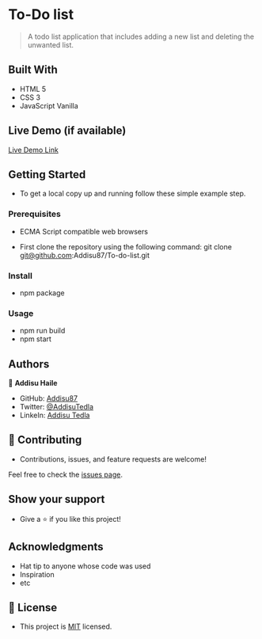 
# To-Do list

> A todo list application that includes adding a new list and deleting the unwanted list.

## Built With

- HTML 5
- CSS 3
- JavaScript Vanilla

## Live Demo (if available)

[Live Demo Link](https://addisu87.github.io/To-do-list/)

## Getting Started

- To get a local copy up and running follow these simple example step.

### Prerequisites

- ECMA Script compatible web browsers


- First clone the repository using the following command: git clone git@github.com:Addisu87/To-do-list.git

### Install

- npm package

### Usage

- npm run build
- npm start

## Authors

👤 **Addisu Haile**

- GitHub: [Addisu87](https://github.com/Addisu87)
- Twitter: [@AddisuTedla](https://twitter.com/AddisuTedla)
- LinkeIn: [Addisu Tedla](https://www.linkedin.com/in/addisu-tedla-8b4a10143/)

## 🤝 Contributing

- Contributions, issues, and feature requests are welcome!

Feel free to check the [issues page](https://github.com/Addisu87/To-do-list/issues).

## Show your support

- Give a ⭐️ if you like this project!

## Acknowledgments

- Hat tip to anyone whose code was used
- Inspiration
- etc

## 📝 License

- This project is [MIT](./MIT.md) licensed.

